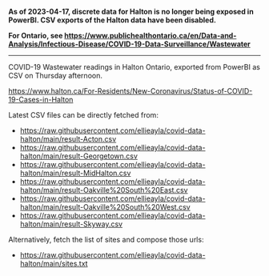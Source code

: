 **As of 2023-04-17, discrete data for Halton is no longer being exposed in PowerBI. CSV exports of the Halton data have been disabled.**

**For Ontario, see https://www.publichealthontario.ca/en/Data-and-Analysis/Infectious-Disease/COVID-19-Data-Surveillance/Wastewater**

----

COVID-19 Wastewater readings in Halton Ontario, exported from PowerBI as CSV on Thursday afternoon.

https://www.halton.ca/For-Residents/New-Coronavirus/Status-of-COVID-19-Cases-in-Halton


Latest CSV files can be directly fetched from:

* https://raw.githubusercontent.com/ellieayla/covid-data-halton/main/result-Acton.csv
* https://raw.githubusercontent.com/ellieayla/covid-data-halton/main/result-Georgetown.csv
* https://raw.githubusercontent.com/ellieayla/covid-data-halton/main/result-MidHalton.csv
* https://raw.githubusercontent.com/ellieayla/covid-data-halton/main/result-Oakville%20South%20East.csv
* https://raw.githubusercontent.com/ellieayla/covid-data-halton/main/result-Oakville%20South%20West.csv
* https://raw.githubusercontent.com/ellieayla/covid-data-halton/main/result-Skyway.csv

Alternatively, fetch the list of sites and compose those urls:

* https://raw.githubusercontent.com/ellieayla/covid-data-halton/main/sites.txt
